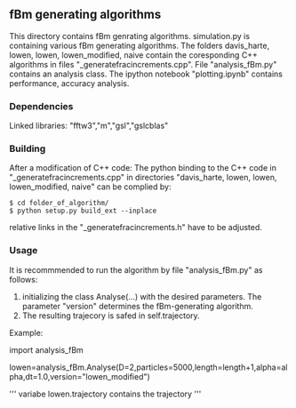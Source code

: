 ## fBm generating algorithms
This directory contains fBm genrating algorithms. simulation.py is containing various fBm generating algorithms. The folders davis_harte, lowen, lowen, lowen_modified, naive contain the coresponding C++ algorithms in files "_generatefracincrements.cpp". File "analysis_fBm.py" contains an analysis class. The ipython notebook "plotting.ipynb" contains performance, accuracy analysis.



### Dependencies

Linked libraries:
"fftw3","m","gsl","gslcblas"

### Building
After a modification of C++ code:
The python binding to the C++ code  in "_generatefracincrements.cpp"  in directories "davis_harte, lowen, lowen, lowen_modified, naive" can be complied by:
	
	$ cd folder_of_algorithm/
	$ python setup.py build_ext --inplace 

relative links in the  "_generatefracincrements.h" have to be adjusted.



### Usage

It is recommmended to run the algorithm by file "analysis_fBm.py" as follows:

1. initializing the class Analyse(...) with the desired parameters. The parameter "version" determines the fBm-generating algorithm.
2. The resulting trajecory is safed in self.trajectory.



Example:



import analysis_fBm

lowen=analysis_fBm.Analyse(D=2,particles=5000,length=length+1,alpha=alpha,dt=1.0,version="lowen_modified")

'''
variabe lowen.trajectory  contains the trajectory
'''

